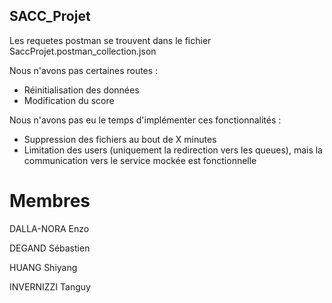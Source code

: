## SACC_Projet

Les requetes postman se trouvent dans le fichier SaccProjet.postman_collection.json

Nous n'avons pas certaines routes :
  - Réinitialisation des données
  - Modification du score
  
Nous n'avons pas eu le temps d'implémenter ces fonctionnalités :
  - Suppression des fichiers au bout de X minutes
  - Limitation des users (uniquement la redirection vers les queues), mais la communication vers le service mockée est fonctionnelle

# Membres

DALLA-NORA Enzo

DEGAND Sébastien 

HUANG Shiyang 

INVERNIZZI Tanguy

